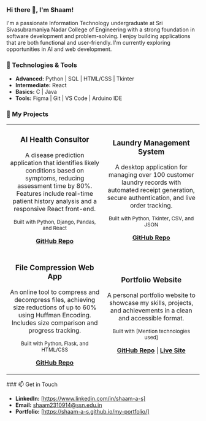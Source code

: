 ### Hi there 👋, I'm Shaam!

I'm a passionate Information Technology undergraduate at Sri Sivasubramaniya Nadar College of Engineering with a strong foundation in software development and problem-solving. I enjoy building applications that are both functional and user-friendly. I'm currently exploring opportunities in AI and web development.

### 🔧 Technologies & Tools

- **Advanced:** Python | SQL | HTML/CSS | Tkinter
- **Intermediate:** React
- **Basics:** C | Java
- **Tools:** Figma | Git | VS Code | Arduino IDE
### 🚀 My Projects

<table>
  <tr>
    <td width="50%">
      <h3 align="center">AI Health Consultor</h3>
      <div align="center">
        <p>A disease prediction application that identifies likely conditions based on symptoms, reducing assessment time by 80%. Features include real-time patient history analysis and a responsive React front-end.</p>
        <p>
          <sub>Built with Python, Django, Pandas, and React</sub>
        </p>
        <p><strong><a href="[Link to your GitHub repository]">GitHub Repo</a></strong></p>
      </div>
    </td>
    <td width="50%">
      <h3 align="center">Laundry Management System</h3>
      <div align="center">
        <p>A desktop application for managing over 100 customer laundry records with automated receipt generation, secure authentication, and live order tracking.</p>
        <p>
          <sub>Built with Python, Tkinter, CSV, and JSON</sub>
        </p>
        <p><strong><a href="[Link to your GitHub repository]">GitHub Repo</a></strong></p>
      </div>
    </td>
  </tr>
  <tr>
    <td width="50%">
      <h3 align="center">File Compression Web App</h3>
      <div align="center">
        <p>An online tool to compress and decompress files, achieving size reductions of up to 60% using Huffman Encoding. Includes size comparison and progress tracking.</p>
        <p>
          <sub>Built with Python, Flask, and HTML/CSS</sub>
        </p>
        <p><strong><a href="[Link to your GitHub repository]">GitHub Repo</a></strong></p>
      </div>
    </td>
    <td width="50%">
      <h3 align="center">Portfolio Website</h3>
      <div align="center">
        <p>A personal portfolio website to showcase my skills, projects, and achievements in a clean and accessible format.</p>
        <p>
          <sub>Built with [Mention technologies used]</sub>
        </p>
        <p><strong><a href="[Link to your GitHub repository]">GitHub Repo</a></strong> | <strong><a href="[Link to your live portfolio]">Live Site</a></strong></p>
      </div>
    </td>
  </tr>
</table>
### 📫 Get in Touch

- **LinkedIn:** [https://www.linkedin.com/in/shaam-a-s]
- **Email:** shaam2310914@ssn.edu.in
- **Portfolio:** [https://shaam-a-s.github.io/my-portfolio/]
